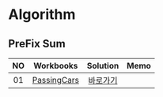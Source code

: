 # Algorithm 

## PreFix Sum
|<center>NO|<center>Workbooks|<center>Solution|<center>Memo|
|:---:|:---:|:---:|:---:|
|01|[<center>PassingCars](https://app.codility.com/programmers/lessons/5-prefix_sums/passing_cars/)|[<center>바로가기](./Solution/입국심사)||




